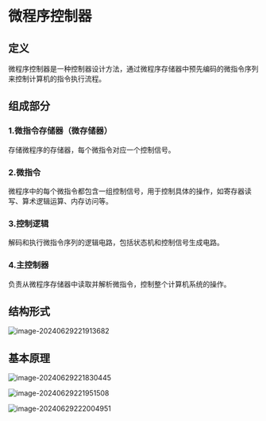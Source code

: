 # 微程序控制器

## 定义

微程序控制器是一种控制器设计方法，通过微程序存储器中预先编码的微指令序列来控制计算机的指令执行流程。

## 组成部分

### 1.微指令存储器（微存储器）

存储微程序的存储器，每个微指令对应一个控制信号。

### 2.微指令

微程序中的每个微指令都包含一组控制信号，用于控制具体的操作，如寄存器读写、算术逻辑运算、内存访问等。

### 3.控制逻辑

解码和执行微指令序列的逻辑电路，包括状态机和控制信号生成电路。

### 4.主控制器

负责从微程序存储器中读取并解析微指令，控制整个计算机系统的操作。

## 结构形式

![image-20240629221913682](../TyporaImage/计算机组成原理图片/image-20240629221913682.png)

## 基本原理

![image-20240629221830445](../TyporaImage/计算机组成原理图片/image-20240629221830445.png)

![image-20240629221951508](../TyporaImage/计算机组成原理图片/image-20240629221951508.png)

![image-20240629222004951](../TyporaImage/计算机组成原理图片/image-20240629222004951.png)